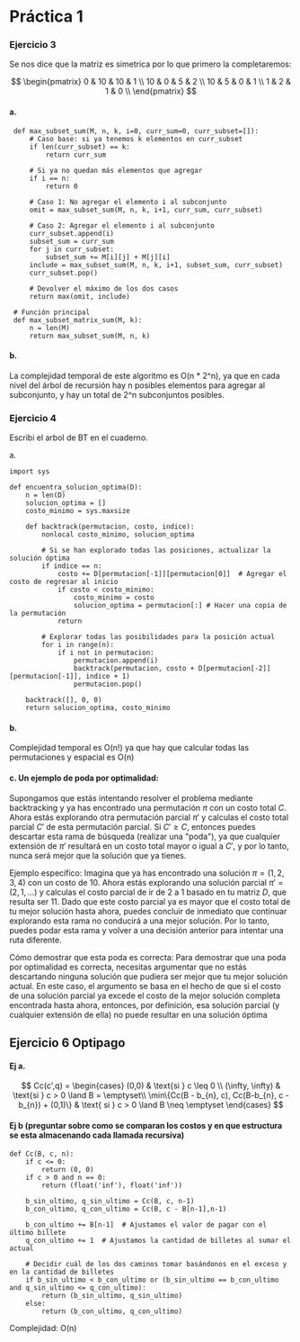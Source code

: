 # Práctica 1

### Ejercicio 3
Se nos dice que la matriz es simetrica por lo que primero la completaremos:

$$
\begin{pmatrix}
 0 & 10 & 10 & 1 \\
 10 & 0 & 5 & 2 \\
 10 & 5 & 0 & 1 \\
 1 & 2 & 1 & 0 \\
\end{pmatrix}
$$

#### a.

     def max_subset_sum(M, n, k, i=0, curr_sum=0, curr_subset=[]):
         # Caso base: si ya tenemos k elementos en curr_subset
         if len(curr_subset) == k:
             return curr_sum
     
         # Si ya no quedan más elementos que agregar
         if i == n:
             return 0
     
         # Caso 1: No agregar el elemento i al subconjunto
         omit = max_subset_sum(M, n, k, i+1, curr_sum, curr_subset)
     
         # Caso 2: Agregar el elemento i al subconjunto
         curr_subset.append(i)
         subset_sum = curr_sum
         for j in curr_subset:
             subset_sum += M[i][j] + M[j][i]
         include = max_subset_sum(M, n, k, i+1, subset_sum, curr_subset)
         curr_subset.pop()
     
         # Devolver el máximo de los dos casos
         return max(omit, include)
 
     # Función principal
     def max_subset_matrix_sum(M, k):
         n = len(M)
         return max_subset_sum(M, n, k)
             
#### b.
La complejidad temporal de este algoritmo es O(n * 2^n), ya que en cada nivel del árbol de recursión hay n posibles elementos para agregar al subconjunto, y hay un total de 2^n subconjuntos posibles.

### Ejercicio 4
Escribi el arbol de BT en el cuaderno.

a. 

    import sys

    def encuentra_solucion_optima(D):
        n = len(D)
        solucion_optima = []
        costo_minimo = sys.maxsize

        def backtrack(permutacion, costo, indice):
            nonlocal costo_minimo, solucion_optima

            # Si se han explorado todas las posiciones, actualizar la solución óptima
            if indice == n:
                costo += D[permutacion[-1]][permutacion[0]]  # Agregar el costo de regresar al inicio
                if costo < costo_minimo:
                    costo_minimo = costo
                    solucion_optima = permutacion[:] # Hacer una copia de la permutación
                return

            # Explorar todas las posibilidades para la posición actual
            for i in range(n):
                if i not in permutacion:
                    permutacion.append(i)
                    backtrack(permutacion, costo + D[permutacion[-2]][permutacion[-1]], indice + 1)
                    permutacion.pop()

        backtrack([], 0, 0)
        return solucion_optima, costo_minimo

#### b. 
Complejidad temporal es O(n!) ya que hay que calcular todas las permutaciones y espacial es O(n)
    
#### c. Un ejemplo de poda por optimalidad:
Supongamos que estás intentando resolver el problema mediante backtracking y ya has encontrado una permutación $\pi$ con un costo total $C$. Ahora estás explorando otra permutación parcial $\pi'$ y calculas el costo total parcial $C'$ de esta permutación parcial. Si $C' \geq C$, entonces puedes descartar esta rama de búsqueda (realizar una "poda"), ya que cualquier extensión de $\pi'$ resultará en un costo total mayor o igual a $C'$, y por lo tanto, nunca será mejor que la solución que ya tienes.

Ejemplo específico:
Imagina que ya has encontrado una solución $\pi = (1, 2, 3, 4)$ con un costo de $10$. Ahora estás explorando una solución parcial $\pi' = (2, 1, ...)$ y calculas el costo parcial de ir de 2 a 1 basado en tu matriz $D$, que resulta ser 11. Dado que este costo parcial ya es mayor que el costo total de tu mejor solución hasta ahora, puedes concluir de inmediato que continuar explorando esta rama no conducirá a una mejor solución. Por lo tanto, puedes podar esta rama y volver a una decisión anterior para intentar una ruta diferente.

Cómo demostrar que esta poda es correcta:
Para demostrar que una poda por optimalidad es correcta, necesitas argumentar que no estás descartando ninguna solución que pudiera ser mejor que tu mejor solución actual. En este caso, el argumento se basa en el hecho de que si el costo de una solución parcial ya excede el costo de la mejor solución completa encontrada hasta ahora, entonces, por definición, esa solución parcial (y cualquier extensión de ella) no puede resultar en una solución óptima

## Ejercicio 6 Optipago
#### Ej a. 
$$
Cc(c',q) = 
\begin{cases}
(0,0) & \text{si } c \leq 0 \\
(\infty, \infty) & \text{si } c > 0 \land B = \emptyset\\
\min\{Cc(B - b_{n}, c), Cc(B-b_{n}, c -b_{n}) + (0,1)\} & \text{ si } c > 0 \land B \neq \emptyset 
\end{cases}
$$

#### Ej b (preguntar sobre como se comparan los costos y en que estructura se esta almacenando cada llamada recursiva)

    def Cc(B, c, n): 
        if c <= 0: 
            return (0, 0) 
        if c > 0 and n == 0: 
            return (float('inf'), float('inf'))

        b_sin_ultimo, q_sin_ultimo = Cc(B, c, n-1)
        b_con_ultimo, q_con_ultimo = Cc(B, c - B[n-1],n-1)

        b_con_ultimo += B[n-1]  # Ajustamos el valor de pagar con el último billete
        q_con_ultimo += 1  # Ajustamos la cantidad de billetes al sumar el actual

        # Decidir cuál de los dos caminos tomar basándonos en el exceso y en la cantidad de billetes
        if b_sin_ultimo < b_con_ultimo or (b_sin_ultimo == b_con_ultimo and q_sin_ultimo <= q_con_ultimo):
            return (b_sin_ultimo, q_sin_ultimo)
        else:
            return (b_con_ultimo, q_con_ultimo)

 Complejidad: O(n)
